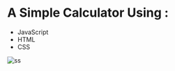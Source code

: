 # A Simple Calculator Using :
* JavaScript
* HTML
* CSS

![ss](https://docs.google.com/uc?export=view&id=1V3stvlLS1JlGMe4NisBDjT78o1veAtHq)
